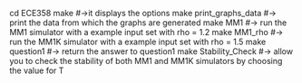 cd ECE358
make #->it displays the options
make print_graphs_data #-> print the data from which the graphs are generated
make MM1 #-> run the MM1 simulator with a example input set with rho = 1.2
make MM1_rho #-> run the MM1K simulator with a example input set with rho = 1.5
make question1 #-> return the answer to question1
make Stability_Check #-> allow you to check the stability of both MM1 and MM1K simulators by choosing the value for T